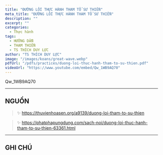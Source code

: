 ```yaml
---
title: "ĐƯỜNG LỐI THỰC HÀNH THAM TỔ SƯ THIỀN"
meta_title: "ĐƯỜNG LỐI THỰC HÀNH THAM TỔ SƯ THIỀN"
description: ""
excerpt: ""
categories:
  - Thực hành
tags:
  - HƯỚNG DẪN
  - THAM THIỀN
  - TS THÍCH DUY LỰC
author: "TS THÍCH DUY LỰC"
image: "/images/koans/great-wave.webp"
pdfUrl: "/pdfs/practices/duong-loi-thuc-hanh-tham-to-su-thien.pdf"
videoUrl: "https://www.youtube.com/embed/Qw_1WB9AQ70"
---
```

Qw_1WB9AQ70
<hr class="blog-rule" />

## NGUỒN

> ✨ https://thuvienhoasen.org/a9139/duong-loi-tham-to-su-thien

> ✨ https://phatphapungdung.com/sach-noi/duong-loi-thuc-hanh-tham-to-su-thien-63361.html

<hr class="blog-rule" />

## GHI CHÚ

[^1]: ⭐️ 
